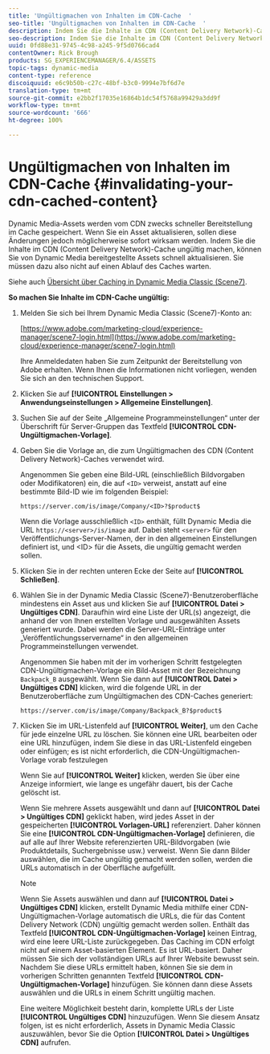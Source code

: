```yaml
---
title: 'Ungültigmachen von Inhalten im CDN-Cache  '
seo-title: 'Ungültigmachen von Inhalten im CDN-Cache  '
description: Indem Sie die Inhalte im CDN (Content Delivery Network)-Cache ungültig machen, können Sie von Dynamic Media bereitgestellte Assets schnell aktualisieren. Sie müssen dazu also nicht auf einen Ablauf des Caches warten.
seo-description: Indem Sie die Inhalte im CDN (Content Delivery Network)-Cache ungültig machen, können Sie von Dynamic Media bereitgestellte Assets schnell aktualisieren. Sie müssen dazu also nicht auf einen Ablauf des Caches warten.
uuid: 0fd88e31-9745-4c98-a245-9f5d0766cad4
contentOwner: Rick Brough
products: SG_EXPERIENCEMANAGER/6.4/ASSETS
topic-tags: dynamic-media
content-type: reference
discoiquuid: e6c9b50b-c27c-48bf-b3c0-9994e7bf6d7e
translation-type: tm+mt
source-git-commit: e2bb2f17035e16864b1dc54f5768a99429a3dd9f
workflow-type: tm+mt
source-wordcount: '666'
ht-degree: 100%

---
```



# Ungültigmachen von Inhalten im CDN-Cache   {#invalidating-your-cdn-cached-content}

Dynamic Media-Assets werden vom CDN zwecks schneller Bereitstellung im Cache gespeichert. Wenn Sie ein Asset aktualisieren, sollen diese Änderungen jedoch möglicherweise sofort wirksam werden. Indem Sie die Inhalte im CDN (Content Delivery Network)-Cache ungültig machen, können Sie von Dynamic Media bereitgestellte Assets schnell aktualisieren. Sie müssen dazu also nicht auf einen Ablauf des Caches warten.

Siehe auch [Übersicht über Caching in Dynamic Media Classic (Scene7)](https://helpx.adobe.com/de/experience-manager/scene7/kb/base/caching-questions/scene7-caching-overview.html).

**So machen Sie Inhalte im CDN-Cache ungültig:** 

1. Melden Sie sich bei Ihrem Dynamic Media Classic (Scene7)-Konto an: 

   [https://www.adobe.com/marketing-cloud/experience-manager/scene7-login.html](https://www.adobe.com/marketing-cloud/experience-manager/scene7-login.html)

   Ihre Anmeldedaten haben Sie zum Zeitpunkt der Bereitstellung von Adobe erhalten. Wenn Ihnen die Informationen nicht vorliegen, wenden Sie sich an den technischen Support.

1.  Klicken Sie auf **[!UICONTROL Einstellungen > Anwendungseinstellungen > Allgemeine Einstellungen]**.
1. Suchen Sie auf der Seite „Allgemeine Programmeinstellungen“ unter der Überschrift für Server-Gruppen das Textfeld **[!UICONTROL CDN-Ungültigmachen-Vorlage]**.

1. Geben Sie die Vorlage an, die zum Ungültigmachen des CDN (Content Delivery Network)-Caches verwendet wird.

   Angenommen Sie geben eine Bild-URL (einschließlich Bildvorgaben oder Modifikatoren) ein, die auf `<ID>` verweist, anstatt auf eine bestimmte Bild-ID wie im folgenden Beispiel:

   `https://server.com/is/image/Company/<ID>?$product$`

   Wenn die Vorlage ausschließlich `<ID>` enthält, füllt Dynamic Media die URL `https://<server>/is/image` auf. Dabei steht `<server>` für den Veröffentlichungs-Server-Namen, der in den allgemeinen Einstellungen definiert ist, und &lt;ID> für die Assets, die ungültig gemacht werden sollen.

1. Klicken Sie in der rechten unteren Ecke der Seite auf **[!UICONTROL Schließen]**.
1. Wählen Sie in der Dynamic Media Classic (Scene7)-Benutzeroberfläche mindestens ein Asset aus und klicken Sie auf **[!UICONTROL Datei > Ungültiges CDN]**. Daraufhin wird eine Liste der URL(s) angezeigt, die anhand der von Ihnen erstellten Vorlage und ausgewählten Assets generiert wurde.  Dabei werden die Server-URL-Einträge unter „Veröffentlichungsservername“ in den allgemeinen Programmeinstellungen verwendet. 

   Angenommen Sie haben mit der im vorherigen Schritt festgelegten CDN-Ungültigmachen-Vorlage ein Bild-Asset mit der Bezeichnung `Backpack_B` ausgewählt. Wenn Sie dann auf **[!UICONTROL Datei > Ungültiges CDN]** klicken, wird die folgende URL in der Benutzeroberfläche zum Ungültigmachen des CDN-Caches generiert:

   `https://server.com/is/image/Company/Backpack_B?$product$`

1. Klicken Sie im URL-Listenfeld auf **[!UICONTROL Weiter]**, um den Cache für jede einzelne URL zu löschen.  Sie können eine URL bearbeiten oder eine URL hinzufügen, indem Sie diese in das URL-Listenfeld eingeben oder einfügen; es ist nicht erforderlich, die CDN-Ungültigmachen-Vorlage vorab festzulegen  

   Wenn Sie auf **[!UICONTROL Weiter]** klicken, werden Sie über eine Anzeige informiert, wie lange es ungefähr dauert, bis der Cache gelöscht ist. 

   Wenn Sie mehrere Assets ausgewählt und dann auf **[!UICONTROL Datei > Ungültiges CDN]** geklickt haben, wird jedes Asset in der gespeicherten **[!UICONTROL Vorlagen-URL]** referenziert. Daher können Sie eine **[!UICONTROL CDN-Ungültigmachen-Vorlage]** definieren, die auf alle auf Ihrer Website referenzierten URL-Bildvorgaben (wie Produktdetails, Suchergebnisse usw.) verweist. Wenn Sie dann Bilder auswählen, die im Cache ungültig gemacht werden sollen, werden die URLs automatisch in der Oberfläche aufgefüllt.

   >[!NOTE]
   >
   >Wenn Sie Assets auswählen und dann auf **[!UICONTROL Datei > Ungültiges CDN]** klicken, erstellt Dynamic Media mithilfe einer CDN-Ungültigmachen-Vorlage automatisch die URLs, die für das Content Delivery Network (CDN) ungültig gemacht werden sollen. Enthält das Textfeld **[!UICONTROL CDN-Ungültigmachen-Vorlage]** keinen Eintrag, wird eine leere URL-Liste zurückgegeben. Das Caching im CDN erfolgt nicht auf einem Asset-basierten Element. Es ist URL-basiert. Daher müssen Sie sich der vollständigen URLs auf Ihrer Website bewusst sein. Nachdem Sie diese URLs ermittelt haben, können Sie sie dem in vorherigen Schritten genannten Textfeld **[!UICONTROL CDN-Ungültigmachen-Vorlage]** hinzufügen. Sie können dann diese Assets auswählen und die URLs in einem Schritt ungültig machen.
   >
   >Eine weitere Möglichkeit besteht darin, komplette URLs der Liste **[!UICONTROL Ungültiges CDN]** hinzuzufügen. Wenn Sie diesem Ansatz folgen, ist es nicht erforderlich, Assets in Dynamic Media Classic auszuwählen, bevor Sie die Option **[!UICONTROL Datei > Ungültiges CDN]** aufrufen.

